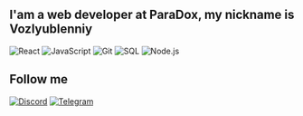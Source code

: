 ## I'am a web developer at ParaDox, my nickname is Vozlyublenniy

![React](https://img.shields.io/badge/React-61DAFB?style=for-the-badge&logo=react&logo&color=black)
![JavaScript](https://img.shields.io/badge/JavaScript-F7DF1E?style=for-the-badge&logo=javascript&logo&color=black)
![Git](https://img.shields.io/badge/Git-F05032?style=for-the-badge&logo=git&logo&color=black)
![SQL](https://img.shields.io/badge/SQL-336791?style=for-the-badge&logo=postgresql&logo&color=black)
![Node.js](https://img.shields.io/badge/Node.js-339933?style=for-the-badge&logo=node.js&logo&color=black)

## Follow me

[![Discord](https://img.shields.io/badge/Discord-5865F2?style=for-the-badge&logo=discord&logo&color=black)](https://discord.com/users/ваш-аккаунт)
[![Telegram](https://img.shields.io/badge/Telegram-26A5E4?style=for-the-badge&logo=telegram&logo&color=black)](https://t.me/ваш-аккаунт)
